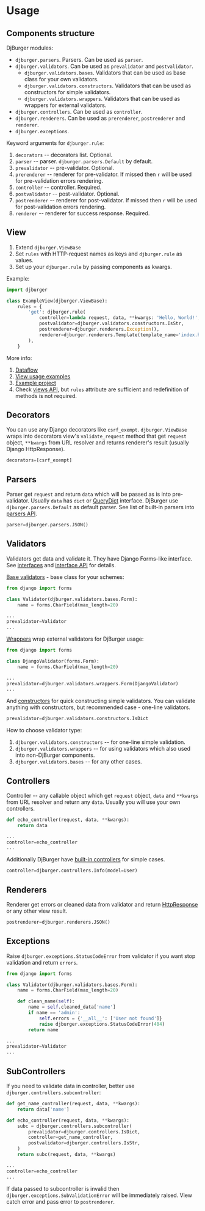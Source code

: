# Usage

## Components structure

DjBurger modules:

+ `djburger.parsers`. Parsers. Can be used as `parser`.
+ `djburger.validators`. Can be used as `prevalidator` and `postvalidator`.
  + `djburger.validators.bases`. Validators that can be used as base class for your own validators.
  + `djburger.validators.constructors`. Validators that can be used as constructors for simple validators.
  + `djburger.validators.wrappers`. Validators that can be used as wrappers for external validators.
+ `djburger.controllers`. Can be used as `controller`.
+ `djburger.renderers`. Can be used as `prerenderer`, `postrenderer` and `renderer`.
+ `djburger.exceptions`.

Keyword arguments for `djburger.rule`:

1. `decorators` -- decorators list. Optional.
1. `parser` -- parser. `djburger.parsers.Default` by default.
1. `prevalidator` -- pre-validator. Optional.
1. `prerenderer` -- renderer for pre-validator. If missed then `r` will be used for pre-validation errors rendering.
1. `controller` -- controller. Required.
1. `postvalidator` -- post-validator. Optional.
1. `postrenderer` -- renderer for post-validator. If missed then `r` will be used for post-validation errors rendering.
1. `renderer` -- renderer for success response. Required.


## View

1. Extend `djburger.ViewBase`
1. Set `rules` with HTTP-request names as keys and `djburger.rule` as values.
1. Set up your `djburger.rule` by passing components as kwargs.

Example:

```python
import djburger

class ExampleView(djburger.ViewBase):
    rules = {
        'get': djburger.rule(
            controller=lambda request, data, **kwargs: 'Hello, World!',
            postvalidator=djburger.validators.constructors.IsStr,
            postrenderer=djburger.renderers.Exception(),
            renderer=djburger.renderers.Template(template_name='index.html'),
        ),
    }
```

More info:

1. [Dataflow](philosophy.html#dataflow)
1. [View usage examples](examples.html#view)
1. [Example project](https://github.com/orsinium/djburger/tree/master/example)
1. Сheck [views API](views.html), but `rules` attribute are sufficient and redefinition of methods is not required.


## Decorators

You can use any Django decorators like `csrf_exempt`. `djburger.ViewBase` wraps into decorators view's `validate_request` method that get `request` object, `**kwargs` from URL resolver and returns renderer's result (usually Django HttpResponse).

```python
decorators=[csrf_exempt]
```


## Parsers

Parser get `request` and return `data` which will be passed as is into pre-validator. Usually `data` has `dict` or [QueryDict](https://docs.djangoproject.com/en/2.0/ref/request-response/#django.http.QueryDict) interface. DjBurger use `djburger.parsers.Default` as default parser. See list of built-in parsers into [parsers API](parsers.html).

```python
parser=djburger.parsers.JSON()
```


## Validators

Validators get data and validate it. They have Django Forms-like interface. See [interfaces](interfaces.html) and [interface API](validators.html#djburger.validators.bases.IValidator) for details.

[Base validators](validators.html#module-djburger.validators.bases) - base class for your schemes:

```python
from django import forms

class Validator(djburger.validators.bases.Form):
    name = forms.CharField(max_length=20)

...
prevalidator=Validator
...
```

[Wrappers](validators.html#module-djburger.validators.wrappers) wrap external validators for DjBurger usage:

```python
from django import forms

class DjangoValidator(forms.Form):
    name = forms.CharField(max_length=20)

...
prevalidator=djburger.validators.wrappers.Form(DjangoValidator)
...
```

And [constructors](validators.html#module-djburger.validators.constructors) for quick constructing simple validators. You can validate anything with constructors, but recommended case - one-line validators.


```python
prevalidator=djburger.validators.constructors.IsDict
```


How to choose validator type:

1. `djburger.validators.constructors` -- for one-line simple validation.
1. `djburger.validators.wrappers` -- for using validators which also used into non-DjBurger components.
1. `djburger.validators.bases` -- for any other cases.


## Controllers

Controller -- any callable object which get `request` object, `data` and `**kwargs` from URL resolver and return any `data`. Usually you will use your own controllers.

```python
def echo_controller(request, data, **kwargs):
    return data

...
controller=echo_controller
...
```

Additionally DjBurger have [built-in controllers](controllers.html) for simple cases.

```python
controller=djburger.controllers.Info(model=User)
```


## Renderers

Renderer get errors or cleaned data from validator and return [HttpResponse](https://docs.djangoproject.com/en/2.0/ref/request-response/#httpresponse-objects) or any other view result.

```python
postrenderer=djburger.renderers.JSON()
```


## Exceptions

Raise `djburger.exceptions.StatusCodeError` from validator if you want stop validation and return `errors`.

```python
from django import forms

class Validator(djburger.validators.bases.Form):
    name = forms.CharField(max_length=20)

    def clean_name(self):
        name = self.cleaned_data['name']
        if name == 'admin':
            self.errors = {'__all__': ['User not found']}
            raise djburger.exceptions.StatusCodeError(404)
        return name

...
prevalidator=Validator
...
```


## SubControllers

If you need to validate data in controller, better use `djburger.controllers.subcontroller`:

```python
def get_name_controller(request, data, **kwargs):
    return data['name']

def echo_controller(request, data, **kwargs):
    subc = djburger.controllers.subcontroller(
        prevalidator=djburger.controllers.IsDict,
        controller=get_name_controller,
        postvalidator=djburger.controllers.IsStr,
    )
    return subc(request, data, **kwargs)

...
controller=echo_controller
...
```

If data passed to subcontroller is invalid then `djburger.exceptions.SubValidationError` will be immediately raised. View catch error and pass error to `postrenderer`.
